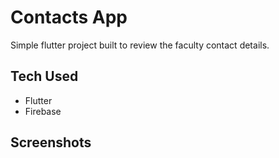 # Contacts App

Simple flutter project built to review the faculty contact details.

## Tech Used
- Flutter 
- Firebase

## Screenshots
